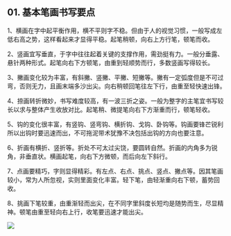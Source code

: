 ## 01. 基本笔画书写要点

1、横画在字中起平衡作用，横不平则字不稳。但由于人的视觉习惯，一般写成左低右高之势，这样看起来才显得平稳。起笔稍顿，向右上方行笔，顿笔而收。

2、竖画宜写垂直，于字中往往起着关键的支撑作用，需劲挺有力。一般分垂露、悬针两种形式。起笔向右下方顿笔，由重到轻顺势而行，多数竖画写得较长。

3、撇画变化较为丰富，有斜撇、竖撇、平撇、短撇等。撇有一定弧度但是不可过弯，否则无力，且画末端多沙出尖。向右稍顿回笔往左下行，由重至轻快速出锋。

4、捺画转折微妙，书写难度较高，有一波三折之姿。一般为整字的主笔宜书写较长以求与整体产生收放对比。起笔稍、微提笔向右下方渐重而行，顿笔轻收。

5、钩的变化很丰富，有竖钩、竖弯钩、横折钩、戈钩、卧钩等。钩画要锋芒锐利所以出钩时要迅速而出，不可拖泥带术犹豫不决包括出钩的方向也要注意。

6、折画有横折、竖折等。折处不可太过尖饶，要圆转自然。折画的内角多为锐角，非垂直状。横画起笔，向右下方微顿，而后向左下斜行。

7、点画要精巧，字则显得精彩。有左点、右点、挑点、竖点、撇点等。因其笔画较小，常为人所忽视，实则里面变化丰富。轻下笔，由轻渐重向右下顿，蓄势回收。

8、挑画下笔较重，由重渐轻而出尖，在不同字里斜度长短均是随势而生，尽显精神。顿笔由重至轻向右上行，收笔要迅速才能出尖。

![](https://raw.githubusercontent.com/dalong0514/selfstudy/master/图片链接/碎片图片/2019017.PNG)